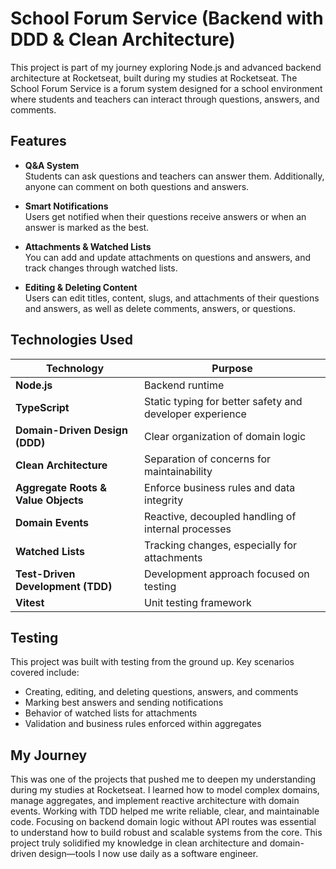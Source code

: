 # School Forum Service (Backend with DDD & Clean Architecture)

This project is part of my journey exploring Node.js and advanced backend architecture at Rocketseat, built during my studies at Rocketseat. The School Forum Service is a forum system designed for a school environment where students and teachers can interact through questions, answers, and comments.

## Features

- **Q&A System**  
  Students can ask questions and teachers can answer them. Additionally, anyone can comment on both questions and answers.

- **Smart Notifications**  
  Users get notified when their questions receive answers or when an answer is marked as the best.

- **Attachments & Watched Lists**  
  You can add and update attachments on questions and answers, and track changes through watched lists.

- **Editing & Deleting Content**  
  Users can edit titles, content, slugs, and attachments of their questions and answers, as well as delete comments, answers, or questions.

## Technologies Used

| Technology               | Purpose                                                  |
|--------------------------|----------------------------------------------------------|
| **Node.js**              | Backend runtime                                          |
| **TypeScript**           | Static typing for better safety and developer experience |
| **Domain-Driven Design (DDD)** | Clear organization of domain logic                 |
| **Clean Architecture**   | Separation of concerns for maintainability               |
| **Aggregate Roots & Value Objects** | Enforce business rules and data integrity     |
| **Domain Events**        | Reactive, decoupled handling of internal processes       |
| **Watched Lists**        | Tracking changes, especially for attachments             |
| **Test-Driven Development (TDD)** | Development approach focused on testing         |
| **Vitest**               | Unit testing framework                                   |

## Testing

This project was built with testing from the ground up. Key scenarios covered include:

- Creating, editing, and deleting questions, answers, and comments  
- Marking best answers and sending notifications  
- Behavior of watched lists for attachments  
- Validation and business rules enforced within aggregates  

## My Journey

This was one of the projects that pushed me to deepen my understanding during my studies at Rocketseat. I learned how to model complex domains, manage aggregates, and implement reactive architecture with domain events. Working with TDD helped me write reliable, clear, and maintainable code. Focusing on backend domain logic without API routes was essential to understand how to build robust and scalable systems from the core. This project truly solidified my knowledge in clean architecture and domain-driven design—tools I now use daily as a software engineer.